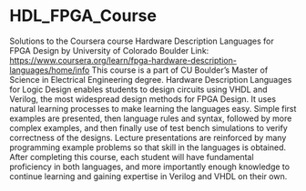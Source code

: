 # HDL_FPGA_Course
Solutions to the Coursera course Hardware Description Languages for FPGA Design by University of Colorado Boulder
Link: https://www.coursera.org/learn/fpga-hardware-description-languages/home/info
This course is a part of CU Boulder’s Master of Science in Electrical Engineering degree.
Hardware Description Languages for Logic Design enables students to design circuits using VHDL and Verilog, the most widespread design methods for FPGA Design.   It uses natural learning processes to make learning the languages easy.  Simple first examples are presented, then language rules and syntax, followed by more complex examples, and then finally use of test bench simulations to verify correctness of the designs.  Lecture presentations are reinforced by many programming example problems so that skill in the languages is obtained.  After completing this course, each student will have fundamental proficiency in both languages, and more importantly enough knowledge to continue learning and gaining expertise in Verilog and VHDL on their own.


